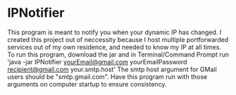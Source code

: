 # IPNotifier
This program is meant to notify you when your dynamic IP has changed. I created this project out of neccessity because I host multiple portforwarded services out of my own residence, and needed to know my IP at all times.
To run this program, download the jar and in Terminal/Command Prompt run 'java -jar IPNotifier yourEmail@gmail.com yourEmailPassword recipient@gmail.com your.smtp.host'
The smtp host argument for GMail users should be "smtp.gmail.com". Have this program run with those arguments on computer startup to ensure consistency.
